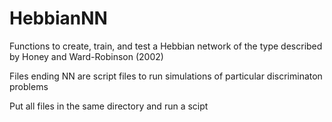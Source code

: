 # HebbianNN
Functions to create, train, and test a Hebbian network of the type described by Honey and Ward-Robinson (2002)

Files ending NN are script files to run simulations of particular discriminaton problems

Put all files in the same directory and run a scipt
